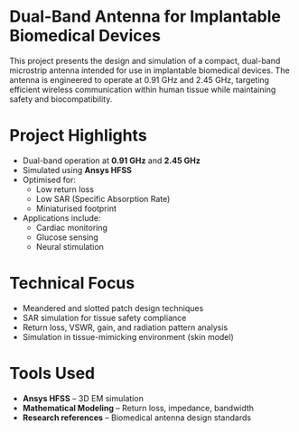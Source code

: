 # Dual-Band Antenna for Implantable Biomedical Devices
This project presents the design and simulation of a compact, dual-band microstrip antenna intended for use in implantable biomedical devices. The antenna is engineered to operate at 0.91 GHz and 2.45 GHz, targeting efficient wireless communication within human tissue while maintaining safety and biocompatibility.

# Project Highlights
- Dual-band operation at **0.91 GHz** and **2.45 GHz**
- Simulated using **Ansys HFSS**
- Optimised for:
  - Low return loss
  - Low SAR (Specific Absorption Rate)
  - Miniaturised footprint
- Applications include:
  - Cardiac monitoring
  - Glucose sensing
  - Neural stimulation

# Technical Focus
- Meandered and slotted patch design techniques
- SAR simulation for tissue safety compliance
- Return loss, VSWR, gain, and radiation pattern analysis
- Simulation in tissue-mimicking environment (skin model)

# Tools Used

- **Ansys HFSS** – 3D EM simulation
- **Mathematical Modeling** – Return loss, impedance, bandwidth
- **Research references** – Biomedical antenna design standards


